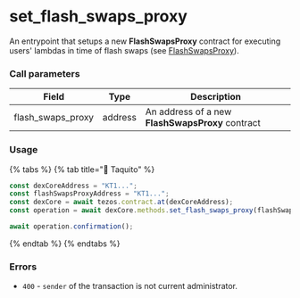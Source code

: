 # set\_flash\_swaps\_proxy

An entrypoint that setups a new **FlashSwapsProxy** contract for executing users' lambdas in time of flash swaps (see [FlashSwapsProxy](../../../flashswapsproxy-contract/)).

### Call parameters

| Field               | Type    | Description                                      |
| ------------------- | ------- | ------------------------------------------------ |
| flash\_swaps\_proxy | address | An address of a new **FlashSwapsProxy** contract |

### Usage

{% tabs %}
{% tab title="🌮 Taquito" %}
```javascript
const dexCoreAddress = "KT1...";
const flashSwapsProxyAddress = "KT1...";
const dexCore = await tezos.contract.at(dexCoreAddress);
const operation = await dexCore.methods.set_flash_swaps_proxy(flashSwapsProxyAddress).send();

await operation.confirmation();
```
{% endtab %}
{% endtabs %}

### Errors

* `400` - `sender` of the transaction is not current administrator.

